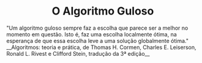 <h1 align="center">O Algoritmo Guloso</h1>
"Um algoritmo guloso sempre faz a escolha que parece ser a melhor no momento em questão. Isto é, faz uma escolha localmente ótima, na esperança de que essa escolha leve a uma solução globalmente ótima." <br>
__Algoritmos: teoria e prática, de Thomas H. Cormen, Charles E. Leiserson, Ronald L. Rivest e Clifford Stein, tradução da 3ª edição__

